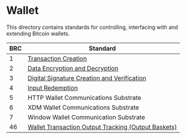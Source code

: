 # Wallet

This directory contains standards for controlling, interfacing with and extending Bitcoin wallets.

BRC | Standard
-----|------------------
1    | [Transaction Creation](./0001.md)
2    | [Data Encryption and Decryption](./0002.md)
3    | [Digital Signature Creation and Verification](./0003.md)
4    | [Input Redemption](./0004.md)
5    | HTTP Wallet Communications Substrate
6    | XDM Wallet Communications Substrate
7    | Window Wallet Communication Substrate
46   | [Wallet Transaction Output Tracking (Output Baskets)](./0046.md)
